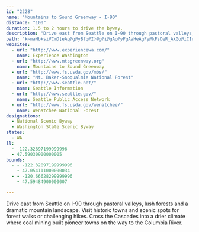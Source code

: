 ```yaml
---
id: "2228"
name: "Mountains to Sound Greenway - I-90"
distance: "100"
duration: 1.5 to 2 hours to drive the byway.
description: "Drive east from Seattle on I-90 through pastoral valleys, lush forests and a dramatic mountain landscape.  Visit historic towns and scenic spots for forest walks or challenging hikes. Cross the Cascades into a drier climate where coal mining built pioneer towns on the way to the Columbia River."
path: "k~maHbksiVCmD[eAq@g@yB?q@I}@g@i@gAo@yFgAaHeAgFy@kFsDeR_AkGo@iCIeA?qBDsATuCl@sCx@eBr@mAzOgLhBaCd@_Ab@mA\\cBf@mEB{Be@c}@Huo@ZeWHqAhC}dEOyCU{C}@qFe@gBu@{BmEyKmA{De@sBSqBOmE?gDHmCd@_EnAsFbAiClGgNrAmDbDiMjFgThC{H|I_W~Nce@r@iBrAeCxGyKfBoDj@yAf@eBdAeFl@qEv@yIjBwWJ_DDaDEsCOsC_@eE_BoJaEiTcAcKEmCJqDrB}PVqFIiFwAq]WyJmBuc@I_PNqN\\mSf@ad@pBk{@d@eZNaTd@yVx@i`@r@aJrAsH|H}[pn@ycCrAkDlQu`@rU_g@hP}^pAiDnZkeA`Mmd@n`@{uAhAqE~@gFr@mG~Aa^l@sHjAuG`BmGfPyb@fBsDnBkDfF{GrBmBzLmK~L{JbBgBdCaEb@_A~AsF|@{ETyCJ_GAaBWyDg@kE]uBcBmFkJcSoDgHwBsGcAeFk@oEYqDIqGRwFXuCn@gDr@yCvKe[bAkD|AmGxAaHxCkRhBoRH}C@iIhAiYBgGCmDK{Cu@gHsA{FqAcDoAcCeA}AeIsJe@s@iBaEe@{AcAyE_@mEIkDXuHd@gD~@_FjI__@^oBx@eGt@iNfEi`Af@oF~@gF~AeFbBgDhBgCnCcCha@yX|DoE~BqEpAuDt@sCbByJ|A{H^mAjNyc@vFoPt]iy@xEmInNoRbCaFbAkChAaEz@uEn@gFR_DJmGAsCYaHk]stD_@sGSsGAoFf@kg@GoDOsCm@yEaHs_@oDcT}BuLi@kEO_CSiGFyG^aHj@mE|AmHrAyDnAuCfCeEp]ga@|I_K|QwTr]sc@tIgKrB{CrBmEbBgFtQyw@|AcG`A_DfBgEfCaFxAaCxB_DpMgNzHgHni@{i@~HsHxC{DrA_CdA_CnAyD|@oDb@kCd@{DX}DHcFOkmEH{DVqEf@{E^yB~Oox@~BmJ|Us{@lCaLrBuKxAkKhCySdA_GlBmGfAiCbCeEzCyDjCyBhAs@hD_BjA[zBc@fHm@nEq@hB[vEwArN{E|EaChE_DrEgF|B_DhBaD|BsFzIwXhAmEz@{Eb@mEHkBDgBCsEsA_[E_JDmB\\yF~BoXRcDHmD@qIg@sVCsKJgDb@aH~@aJbA_GrAiFnA}DrNaa@jPkc@`IcSbEoItLoUlB{EbDsLhAgH`AuLHQhByc@b@uFHuC?yFMqCkAqRIqDDuHTmCf@_DzRg|@h@sFlAsT^iCb@cCj@sBxBoF`CgDzMoPzHuO~CaGXy@lAkBtCkCpLkGpCeBlBcBnCuDfCeFnAuCdNm`@dA_CvAsB`I_J~B{D~@qBbA{CdA_Ex@mEvGim@|@kFh@aCh@qBxAoExVoi@|A}F^aBh@{DXmENuK^sKfEyk@jBwUHgCrB{WR}DFyDQun@e@sJqBeUYqHUyf@yCezA?yJHiE^yKt@{LXaD|AiL~AmJh@eCt@uClAsDvDuNhAsFt@{GRkD@aDU_Iy@mGyMeo@k@qDo@oFgE_h@_@qCe@iCmA}DyA}CiAkB{JgKmEgDos@q[mEmAqGsAcD_AyEyCmYwRkGwDqF{BeDeAsKsB{As@mAy@_AeAeA_BmA{CsFmQmA{EuBuKcAmF_@kE?cBNyCHmAVwAtFoRlEwM`AkCzBgE~BwC~AmA|BgArBs@|ASrEEbDXvJtBvHrB`Eh@~BIjJcAzMyD|A_AxAsAxBkDzH}On@cAhC}B|D_BfDSbFIpEJpB[pCiAtB{BdJwPbA_BxAiBzKkJrCsEnBcEzFwRbDcM|DiPhBsFbIgRrCcG|AwBbDgCrC{A|TaJfEkAjBQpTy@bZ{@pB?hIq@lCoA|@}@bBuBnCkE|BgChDyBrC}@lB[|F?~CXxLj@rCEtBm@lBw@~@w@vAaBlD{EvLuR|BaCrA_AdDkBfBg@pKqB|Bs@bHoDbBo@pEi@~ADjKtAfGfA|DNtBYbBe@|BmAhAcAnBeCv@oAx@mB`AmDR_Ar@aHDgXJ{Cp@mE~@_Dx@uB`AeBpAgBxUcVhAcA|B{AfJaE~BwAfA_AbAmApA{BfByE`FqPtCsKbAgFpEwX~@_FlCsIhAsChCmEdCiDbO_QtKkNrY_^bE}EbEoDxTmLdD{CbD_FlEyHz\\oj@dCgFx@gCr@_DhDiYl@cEx@mEhC_Kz@eClC}F|@cBlC}DhC_DhBmB|DgC|KsF|QyH|D_ApI_@bCSdCa@hNwEpFg@pIc@~Bi@vDqBnAgAbBsBvLiPnO{UtG{IhC{Fh@yBbCoQnGkj@f@gDzAgHvAoHb@eDJgCDaDUyE_A{FsBoJYyBOsCC}A^yVHiOTkFl@aHrBcOvDcUhDiPvFiWfDmKt@mBrDmHfFuIpLmTrDuJ|@aDdAuFb@gDd@yFfEc~@XsCb@sCd@gCr@aC~@yCbA_CrEmIzOaR|UsYdJgKrKsN`h@eo@fMyPjD{DtS}V|DmFzJqSja@c_AdHoPlCmJj@gDh@sD`Hqw@j@yIb@eQn@_Kr@_HvD_ShIu{@fEef@n@}FfBgMnc@sjBbR{t@`o@yiCrAyGbBiMhCsLjBiHfBmE~CgF`BkBrAiAfGeEzOoJjN{IvGqE|BeCxBcEhAwDTmA\\gCNsBHkCIuFcNi_Fe@mOi@yJi@gG_AqIaG{Zig@s`CsFcY]mCYmEAsEDmDl@eGv@oEpCoLt@yFb@yG^aKlEk{@n@aK|d@etDx@uFtAgH|AaGxAgF|AmEhHwQfQwb@zCsF`EgEbC_B`JgH~KaJnB_ClBoCzBqEra@q~@vDoJpBgHfBmH~Kgn@d@iDReDFeDGoEsBaf@OeIIiGJcGXgFnAuLbCcOrVweB`BoHtAgEfBgEdAmBlDaFvF_Fna@c\\~EsCvD_BtpAoc@hE_D`CsCnCmFrCaHhA_ChA_BnCeClDgBfFgB|e@oN~BcAlCaBvByBnA_BxAmC|AeEbDiOrBqK|FsVbEgUtOat@vG_[xB_LrBoGrAwCrBoDbDeE|A{AnDgC|EwBp^cMrDeBfD{CrAiBvDwGpHsNjAuCfAcEh@sC`@oE|@iOT_Ch@oDd@eCbAkDx@aC~AeDr@mAfBaC`AeAfCsBvDyBrK{DlCeB`CgCxB}Dn@{Ab@qAbIgZfDyN`Ioi@x@qDnBcFjOoYlBmExgAcwCxAsErBsHhr@ovC"
websites:
  - url: "http://www.experiencewa.com/"
    name: Experience Washington
  - url: "http://www.mtsgreenway.org"
    name: Mountains to Sound Greenway
  - url: "http://www.fs.usda.gov/mbs/"
    name: "Mt. Baker-Snoqualmie National Forest"
  - url: "http://www.seattle.net/"
    name: Seattle Information
  - url: "http://www.seattle.gov/"
    name: Seattle Public Access Network
  - url: "http://www.fs.usda.gov/wenatchee/"
    name: Wenatchee National Forest
designations:
  - National Scenic Byway
  - Washington State Scenic Byway
states:
  - WA
ll:
  - -122.32897199999996
  - 47.59030900000005
bounds:
  - - -122.32897199999996
    - 47.054111000000034
  - - -120.66628299999996
    - 47.59484900000007

---
```


Drive east from Seattle on I-90 through pastoral valleys, lush forests and a dramatic mountain landscape.  Visit historic towns and scenic spots for forest walks or challenging hikes. Cross the Cascades into a drier climate where coal mining built pioneer towns on the way to the Columbia River.
